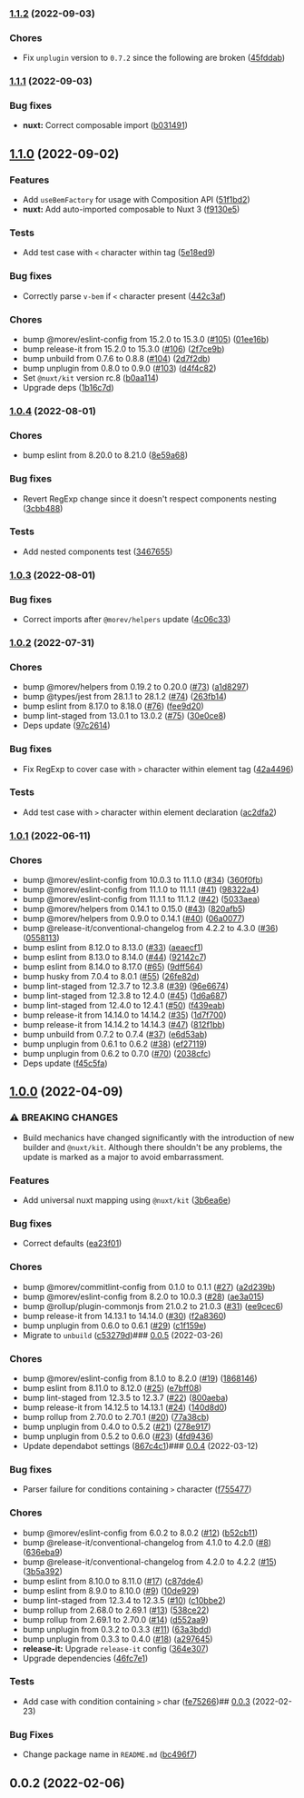 

### [1.1.2](https://github.com/MorevM/v-bem-transformer/compare/v1.1.1...v1.1.2) (2022-09-03)


### Chores

* Fix `unplugin` version to `0.7.2` since the following are broken ([45fddab](https://github.com/MorevM/v-bem-transformer/commit/45fddabd8697df472d87a5780fddfdde1a46d07f))

### [1.1.1](https://github.com/MorevM/v-bem-transformer/compare/v1.1.0...v1.1.1) (2022-09-03)


### Bug fixes

* **nuxt:** Correct composable import ([b031491](https://github.com/MorevM/v-bem-transformer/commit/b0314916c0d3c024191f7b674c2117c7efc38921))

## [1.1.0](https://github.com/MorevM/v-bem-transformer/compare/v1.0.4...v1.1.0) (2022-09-02)


### Features

* Add `useBemFactory` for usage with Composition API ([51f1bd2](https://github.com/MorevM/v-bem-transformer/commit/51f1bd2d154f2827d5cceafceebe2a639adc89af))
* **nuxt:** Add auto-imported composable to Nuxt 3 ([f9130e5](https://github.com/MorevM/v-bem-transformer/commit/f9130e5e4f92829f2fe2ce7db26bd17ce5973d7c))


### Tests

* Add test case with `<` character within tag ([5e18ed9](https://github.com/MorevM/v-bem-transformer/commit/5e18ed939fcefd54a75a48bfc415365ee2898600))


### Bug fixes

* Correctly parse `v-bem` if `<` character present ([442c3af](https://github.com/MorevM/v-bem-transformer/commit/442c3afaece8a632779d0f3621938df52973f7a3))


### Chores

* bump @morev/eslint-config from 15.2.0 to 15.3.0 ([#105](https://github.com/MorevM/v-bem-transformer/issues/105)) ([01ee16b](https://github.com/MorevM/v-bem-transformer/commit/01ee16b4cdc77926e4523badf445a7aeeed674b6))
* bump release-it from 15.2.0 to 15.3.0 ([#106](https://github.com/MorevM/v-bem-transformer/issues/106)) ([2f7ce9b](https://github.com/MorevM/v-bem-transformer/commit/2f7ce9bbbadf7facef7bdef08276d6741aa7b663))
* bump unbuild from 0.7.6 to 0.8.8 ([#104](https://github.com/MorevM/v-bem-transformer/issues/104)) ([2d7f2db](https://github.com/MorevM/v-bem-transformer/commit/2d7f2db58e8b7ae41334cc8ae84de7687030ffa1))
* bump unplugin from 0.8.0 to 0.9.0 ([#103](https://github.com/MorevM/v-bem-transformer/issues/103)) ([d4f4c82](https://github.com/MorevM/v-bem-transformer/commit/d4f4c8207d1bc38066e2e4e6ef7b28ce5e5781f9))
* Set `@nuxt/kit` version rc.8 ([b0aa114](https://github.com/MorevM/v-bem-transformer/commit/b0aa114df33b51c5de1e01dc5a5adb34a4db2ddb))
* Upgrade deps ([1b16c7d](https://github.com/MorevM/v-bem-transformer/commit/1b16c7db89e245e3c5673b92d4ec79706248ac5a))

### [1.0.4](https://github.com/MorevM/v-bem-transformer/compare/v1.0.3...v1.0.4) (2022-08-01)


### Chores

* bump eslint from 8.20.0 to 8.21.0 ([8e59a68](https://github.com/MorevM/v-bem-transformer/commit/8e59a68a2a77953bc825215f147ec7bc32000e78))


### Bug fixes

* Revert RegExp change since it doesn't respect components nesting ([3cbb488](https://github.com/MorevM/v-bem-transformer/commit/3cbb4884169e7df2a8e136de45ef863c2e38cba9))


### Tests

* Add nested components test ([3467655](https://github.com/MorevM/v-bem-transformer/commit/34676552bc02f521c677dea4b0bd3a4a600a2f68))

### [1.0.3](https://github.com/MorevM/v-bem-transformer/compare/v1.0.2...v1.0.3) (2022-08-01)


### Bug fixes

* Correct imports after `@morev/helpers` update ([4c06c33](https://github.com/MorevM/v-bem-transformer/commit/4c06c3314051f3bbd872ce29dd45d06bbac01ef5))

### [1.0.2](https://github.com/MorevM/v-bem-transformer/compare/v1.0.1...v1.0.2) (2022-07-31)


### Chores

* bump @morev/helpers from 0.19.2 to 0.20.0 ([#73](https://github.com/MorevM/v-bem-transformer/issues/73)) ([a1d8297](https://github.com/MorevM/v-bem-transformer/commit/a1d829743e95b35b9470cd736ea7a44725de9ce6))
* bump @types/jest from 28.1.1 to 28.1.2 ([#74](https://github.com/MorevM/v-bem-transformer/issues/74)) ([263fb14](https://github.com/MorevM/v-bem-transformer/commit/263fb14ba9a10be555a27bbf132ce7455f95f4e1))
* bump eslint from 8.17.0 to 8.18.0 ([#76](https://github.com/MorevM/v-bem-transformer/issues/76)) ([fee9d20](https://github.com/MorevM/v-bem-transformer/commit/fee9d207224114e8186687941b2f09c8cf830d78))
* bump lint-staged from 13.0.1 to 13.0.2 ([#75](https://github.com/MorevM/v-bem-transformer/issues/75)) ([30e0ce8](https://github.com/MorevM/v-bem-transformer/commit/30e0ce80ab52672041db2cef1c12afe4e0409e88))
* Deps update ([97c2614](https://github.com/MorevM/v-bem-transformer/commit/97c2614775cf9973f3f6a381a4d813b47af5b201))


### Bug fixes

* Fix RegExp to cover case with `>` character within element tag ([42a4496](https://github.com/MorevM/v-bem-transformer/commit/42a4496cb0a354929894c348217f3825b3f686ca))


### Tests

* Add test case with `>` character within element declaration ([ac2dfa2](https://github.com/MorevM/v-bem-transformer/commit/ac2dfa235cde0c0a7b720f108f6a96db784ecf45))

### [1.0.1](https://github.com/MorevM/v-bem-transformer/compare/v1.0.0...v1.0.1) (2022-06-11)


### Chores

* bump @morev/eslint-config from 10.0.3 to 11.1.0 ([#34](https://github.com/MorevM/v-bem-transformer/issues/34)) ([360f0fb](https://github.com/MorevM/v-bem-transformer/commit/360f0fb104e379b7c6852a10e7536ddece15beb7))
* bump @morev/eslint-config from 11.1.0 to 11.1.1 ([#41](https://github.com/MorevM/v-bem-transformer/issues/41)) ([98322a4](https://github.com/MorevM/v-bem-transformer/commit/98322a4d38b988cc690225edd71e3b31c2f05754))
* bump @morev/eslint-config from 11.1.1 to 11.1.2 ([#42](https://github.com/MorevM/v-bem-transformer/issues/42)) ([5033aea](https://github.com/MorevM/v-bem-transformer/commit/5033aea4b1433e727d089f4bcc589dbfc4a655a8))
* bump @morev/helpers from 0.14.1 to 0.15.0 ([#43](https://github.com/MorevM/v-bem-transformer/issues/43)) ([820afb5](https://github.com/MorevM/v-bem-transformer/commit/820afb57d17ec14d0775a7587a3c0bfb69919f84))
* bump @morev/helpers from 0.9.0 to 0.14.1 ([#40](https://github.com/MorevM/v-bem-transformer/issues/40)) ([06a0077](https://github.com/MorevM/v-bem-transformer/commit/06a0077259cb6663ed68f8935d9f94c61d14d828))
* bump @release-it/conventional-changelog from 4.2.2 to 4.3.0 ([#36](https://github.com/MorevM/v-bem-transformer/issues/36)) ([0558113](https://github.com/MorevM/v-bem-transformer/commit/05581133caf56b17d5d41fde05f9d06929564238))
* bump eslint from 8.12.0 to 8.13.0 ([#33](https://github.com/MorevM/v-bem-transformer/issues/33)) ([aeaecf1](https://github.com/MorevM/v-bem-transformer/commit/aeaecf1c0d8a2c3122eebcae8e4dee740e44bb03))
* bump eslint from 8.13.0 to 8.14.0 ([#44](https://github.com/MorevM/v-bem-transformer/issues/44)) ([92142c7](https://github.com/MorevM/v-bem-transformer/commit/92142c748a72c41bc9513e98905c4c1fec015352))
* bump eslint from 8.14.0 to 8.17.0 ([#65](https://github.com/MorevM/v-bem-transformer/issues/65)) ([9dff564](https://github.com/MorevM/v-bem-transformer/commit/9dff564a0321502b8ef22fe814e4fe9b60df16a3))
* bump husky from 7.0.4 to 8.0.1 ([#55](https://github.com/MorevM/v-bem-transformer/issues/55)) ([26fe82d](https://github.com/MorevM/v-bem-transformer/commit/26fe82d64d7a4dc4c9ad81042e8fecfbb8e64443))
* bump lint-staged from 12.3.7 to 12.3.8 ([#39](https://github.com/MorevM/v-bem-transformer/issues/39)) ([96e6674](https://github.com/MorevM/v-bem-transformer/commit/96e66741a0c1690fe22be2c69c4a1d87b4a42878))
* bump lint-staged from 12.3.8 to 12.4.0 ([#45](https://github.com/MorevM/v-bem-transformer/issues/45)) ([1d6a687](https://github.com/MorevM/v-bem-transformer/commit/1d6a687c41e921bb74d3cd65df463076c54589d5))
* bump lint-staged from 12.4.0 to 12.4.1 ([#50](https://github.com/MorevM/v-bem-transformer/issues/50)) ([f439eab](https://github.com/MorevM/v-bem-transformer/commit/f439eab39d7d35f716678b5857e2573be258bce6))
* bump release-it from 14.14.0 to 14.14.2 ([#35](https://github.com/MorevM/v-bem-transformer/issues/35)) ([1d7f700](https://github.com/MorevM/v-bem-transformer/commit/1d7f700e13e7677e57c0ab0d786c43ac5cb4d931))
* bump release-it from 14.14.2 to 14.14.3 ([#47](https://github.com/MorevM/v-bem-transformer/issues/47)) ([812f1bb](https://github.com/MorevM/v-bem-transformer/commit/812f1bb4a3aaedc99f8912b59580b26d7037a0fb))
* bump unbuild from 0.7.2 to 0.7.4 ([#37](https://github.com/MorevM/v-bem-transformer/issues/37)) ([e6d53ab](https://github.com/MorevM/v-bem-transformer/commit/e6d53ab8c37099f3edcd17a866168cf8a22f111a))
* bump unplugin from 0.6.1 to 0.6.2 ([#38](https://github.com/MorevM/v-bem-transformer/issues/38)) ([ef27119](https://github.com/MorevM/v-bem-transformer/commit/ef271196ea489828a5c8f6b4043dec7951d810a0))
* bump unplugin from 0.6.2 to 0.7.0 ([#70](https://github.com/MorevM/v-bem-transformer/issues/70)) ([2038cfc](https://github.com/MorevM/v-bem-transformer/commit/2038cfc54e0c6762e8dc9723f82d768174804cfd))
* Deps update ([f45c5fa](https://github.com/MorevM/v-bem-transformer/commit/f45c5fabbca764e9b5010e5b133d2e62101d06f4))

## [1.0.0](https://github.com/MorevM/v-bem-transformer/compare/v0.0.5...v1.0.0) (2022-04-09)


### ⚠ BREAKING CHANGES

* Build mechanics have changed significantly with the introduction of new builder and `@nuxt/kit`.
Although there shouldn't be any problems, the update is marked as a major to avoid embarrassment.

### Features

* Add universal nuxt mapping using `@nuxt/kit` ([3b6ea6e](https://github.com/MorevM/v-bem-transformer/commit/3b6ea6e6ca47f2dfda7eb6b8a2fea03c21574ec1))


### Bug fixes

* Correct defaults ([ea23f01](https://github.com/MorevM/v-bem-transformer/commit/ea23f01a53ebadf51a08feef2c61dd23c2725dd5))


### Chores

* bump @morev/commitlint-config from 0.1.0 to 0.1.1 ([#27](https://github.com/MorevM/v-bem-transformer/issues/27)) ([a2d239b](https://github.com/MorevM/v-bem-transformer/commit/a2d239b80742c3ed73932b2144dba860775c8be8))
* bump @morev/eslint-config from 8.2.0 to 10.0.3 ([#28](https://github.com/MorevM/v-bem-transformer/issues/28)) ([ae3a015](https://github.com/MorevM/v-bem-transformer/commit/ae3a0158b2302decd4c3af87cdf7ad6c779ba9f3))
* bump @rollup/plugin-commonjs from 21.0.2 to 21.0.3 ([#31](https://github.com/MorevM/v-bem-transformer/issues/31)) ([ee9cec6](https://github.com/MorevM/v-bem-transformer/commit/ee9cec69ff4f5e9efb39e09629fb47dc3b84b58d))
* bump release-it from 14.13.1 to 14.14.0 ([#30](https://github.com/MorevM/v-bem-transformer/issues/30)) ([f2a8360](https://github.com/MorevM/v-bem-transformer/commit/f2a836094724f9abf7c040fb19c55f38d9092ec2))
* bump unplugin from 0.6.0 to 0.6.1 ([#29](https://github.com/MorevM/v-bem-transformer/issues/29)) ([c1f159e](https://github.com/MorevM/v-bem-transformer/commit/c1f159ebd9d2b71b5912f9927a1eff9daaed814e))
* Migrate to `unbuild` ([c53279d](https://github.com/MorevM/v-bem-transformer/commit/c53279dd962d6007480344ff3780f15a3f17c33d))### [0.0.5](https://github.com/MorevM/v-bem-transformer/compare/v0.0.4...v0.0.5) (2022-03-26)


### Chores

* bump @morev/eslint-config from 8.1.0 to 8.2.0 ([#19](https://github.com/MorevM/v-bem-transformer/issues/19)) ([1868146](https://github.com/MorevM/v-bem-transformer/commit/1868146192eab2d82f3e1efa28bf415e5ed866c5))
* bump eslint from 8.11.0 to 8.12.0 ([#25](https://github.com/MorevM/v-bem-transformer/issues/25)) ([e7bff08](https://github.com/MorevM/v-bem-transformer/commit/e7bff08e6a46e57508a163a8981303f3b5d2d839))
* bump lint-staged from 12.3.5 to 12.3.7 ([#22](https://github.com/MorevM/v-bem-transformer/issues/22)) ([800aeba](https://github.com/MorevM/v-bem-transformer/commit/800aebaf80f7efa186ef417b710f2aeef36ef1f7))
* bump release-it from 14.12.5 to 14.13.1 ([#24](https://github.com/MorevM/v-bem-transformer/issues/24)) ([140d8d0](https://github.com/MorevM/v-bem-transformer/commit/140d8d0a0c103e63b5c330dc45471f1923ad75f8))
* bump rollup from 2.70.0 to 2.70.1 ([#20](https://github.com/MorevM/v-bem-transformer/issues/20)) ([77a38cb](https://github.com/MorevM/v-bem-transformer/commit/77a38cba8463121dcde9f1d8b42f8f34d51944d3))
* bump unplugin from 0.4.0 to 0.5.2 ([#21](https://github.com/MorevM/v-bem-transformer/issues/21)) ([278e917](https://github.com/MorevM/v-bem-transformer/commit/278e917dbc00f6b91122a250ce822721c8ca2f13))
* bump unplugin from 0.5.2 to 0.6.0 ([#23](https://github.com/MorevM/v-bem-transformer/issues/23)) ([4fd9436](https://github.com/MorevM/v-bem-transformer/commit/4fd94366584472f8c4909823aa8a1028daf3f033))
* Update dependabot settings ([867c4c1](https://github.com/MorevM/v-bem-transformer/commit/867c4c18505cfdab794c99eea6446290901306b8))### [0.0.4](https://github.com/MorevM/v-bem-transformer/compare/v0.0.3...v0.0.4) (2022-03-12)


### Bug fixes

* Parser failure for conditions containing `>` character ([f755477](https://github.com/MorevM/v-bem-transformer/commit/f7554776272509daf442d8cd7cf3df31c3b3c342))


### Chores

* bump @morev/eslint-config from 6.0.2 to 8.0.2 ([#12](https://github.com/MorevM/v-bem-transformer/issues/12)) ([b52cb11](https://github.com/MorevM/v-bem-transformer/commit/b52cb11a3eef8fdd9c7d00fd0dd5f2445e23ef23))
* bump @release-it/conventional-changelog from 4.1.0 to 4.2.0 ([#8](https://github.com/MorevM/v-bem-transformer/issues/8)) ([636eba9](https://github.com/MorevM/v-bem-transformer/commit/636eba95a001d69d3358434a52061040c118c89b))
* bump @release-it/conventional-changelog from 4.2.0 to 4.2.2 ([#15](https://github.com/MorevM/v-bem-transformer/issues/15)) ([3b5a392](https://github.com/MorevM/v-bem-transformer/commit/3b5a39214999ad346652e27f16ea292f154339d8))
* bump eslint from 8.10.0 to 8.11.0 ([#17](https://github.com/MorevM/v-bem-transformer/issues/17)) ([c87dde4](https://github.com/MorevM/v-bem-transformer/commit/c87dde401dcd16d6179383a887207990b8e5a5d0))
* bump eslint from 8.9.0 to 8.10.0 ([#9](https://github.com/MorevM/v-bem-transformer/issues/9)) ([10de929](https://github.com/MorevM/v-bem-transformer/commit/10de929353d3c91842f5f46385ac10bccc59df8e))
* bump lint-staged from 12.3.4 to 12.3.5 ([#10](https://github.com/MorevM/v-bem-transformer/issues/10)) ([c10bbe2](https://github.com/MorevM/v-bem-transformer/commit/c10bbe244224e35784477c4a04d4c0cf0ddca696))
* bump rollup from 2.68.0 to 2.69.1 ([#13](https://github.com/MorevM/v-bem-transformer/issues/13)) ([538ce22](https://github.com/MorevM/v-bem-transformer/commit/538ce22e7d45a79a7e2739b6ab3823fc7bb16a51))
* bump rollup from 2.69.1 to 2.70.0 ([#14](https://github.com/MorevM/v-bem-transformer/issues/14)) ([d552aa9](https://github.com/MorevM/v-bem-transformer/commit/d552aa9cc9fe4238198edfd179c26961c02b6d4d))
* bump unplugin from 0.3.2 to 0.3.3 ([#11](https://github.com/MorevM/v-bem-transformer/issues/11)) ([63a3bdd](https://github.com/MorevM/v-bem-transformer/commit/63a3bdd89a599eed38848c36a7f5d65502e2ecde))
* bump unplugin from 0.3.3 to 0.4.0 ([#18](https://github.com/MorevM/v-bem-transformer/issues/18)) ([a297645](https://github.com/MorevM/v-bem-transformer/commit/a2976454ec3ebdb80c877abba390753a0f8101c4))
* **release-it:** Upgrade `release-it` config ([364e307](https://github.com/MorevM/v-bem-transformer/commit/364e30754c0dca35fbd3502601a71391f5c95b2f))
* Upgrade dependencies ([46fc7e1](https://github.com/MorevM/v-bem-transformer/commit/46fc7e1c5655a992f42c582b93824262cedcb8bf))


### Tests

* Add case with condition containing `>` char ([fe75266](https://github.com/MorevM/v-bem-transformer/commit/fe75266cae49351011698ba5f3f3def42249807e))## [0.0.3](https://github.com/MorevM/v-bem-transformer/compare/v0.0.2...v0.0.3) (2022-02-23)


### Bug Fixes

* Change package name in `README.md` ([bc496f7](https://github.com/MorevM/v-bem-transformer/commit/bc496f79252084c86206299ef49dbb7854bb0c92))

## 0.0.2 (2022-02-06)
